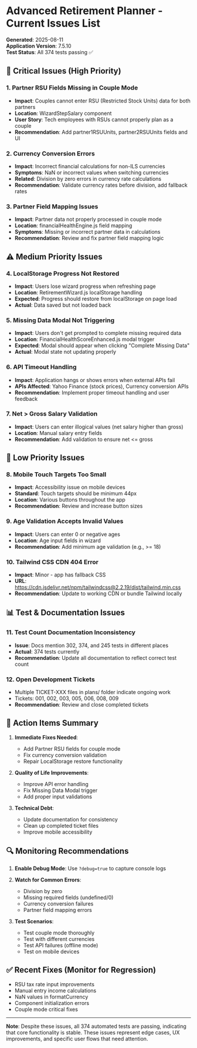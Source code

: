 # Advanced Retirement Planner - Current Issues List

**Generated**: 2025-08-11  
**Application Version**: 7.5.10  
**Test Status**: All 374 tests passing ✅

## 🚨 Critical Issues (High Priority)

### 1. **Partner RSU Fields Missing in Couple Mode**
- **Impact**: Couples cannot enter RSU (Restricted Stock Units) data for both partners
- **Location**: WizardStepSalary component
- **User Story**: Tech employees with RSUs cannot properly plan as a couple
- **Recommendation**: Add partner1RSUUnits, partner2RSUUnits fields and UI

### 2. **Currency Conversion Errors**
- **Impact**: Incorrect financial calculations for non-ILS currencies
- **Symptoms**: NaN or incorrect values when switching currencies
- **Related**: Division by zero errors in currency rate calculations
- **Recommendation**: Validate currency rates before division, add fallback rates

### 3. **Partner Field Mapping Issues**
- **Impact**: Partner data not properly processed in couple mode
- **Location**: financialHealthEngine.js field mapping
- **Symptoms**: Missing or incorrect partner data in calculations
- **Recommendation**: Review and fix partner field mapping logic

## ⚠️ Medium Priority Issues

### 4. **LocalStorage Progress Not Restored**
- **Impact**: Users lose wizard progress when refreshing page
- **Location**: RetirementWizard.js localStorage handling
- **Expected**: Progress should restore from localStorage on page load
- **Actual**: Data saved but not loaded back

### 5. **Missing Data Modal Not Triggering**
- **Impact**: Users don't get prompted to complete missing required data
- **Location**: FinancialHealthScoreEnhanced.js modal trigger
- **Expected**: Modal should appear when clicking "Complete Missing Data"
- **Actual**: Modal state not updating properly

### 6. **API Timeout Handling**
- **Impact**: Application hangs or shows errors when external APIs fail
- **APIs Affected**: Yahoo Finance (stock prices), Currency conversion APIs
- **Recommendation**: Implement proper timeout handling and user feedback

### 7. **Net > Gross Salary Validation**
- **Impact**: Users can enter illogical values (net salary higher than gross)
- **Location**: Manual salary entry fields
- **Recommendation**: Add validation to ensure net <= gross

## 📱 Low Priority Issues

### 8. **Mobile Touch Targets Too Small**
- **Impact**: Accessibility issue on mobile devices
- **Standard**: Touch targets should be minimum 44px
- **Location**: Various buttons throughout the app
- **Recommendation**: Review and increase button sizes

### 9. **Age Validation Accepts Invalid Values**
- **Impact**: Users can enter 0 or negative ages
- **Location**: Age input fields in wizard
- **Recommendation**: Add minimum age validation (e.g., >= 18)

### 10. **Tailwind CSS CDN 404 Error**
- **Impact**: Minor - app has fallback CSS
- **URL**: https://cdn.jsdelivr.net/npm/tailwindcss@2.2.19/dist/tailwind.min.css
- **Recommendation**: Update to working CDN or bundle Tailwind locally

## 📊 Test & Documentation Issues

### 11. **Test Count Documentation Inconsistency**
- **Issue**: Docs mention 302, 374, and 245 tests in different places
- **Actual**: 374 tests currently
- **Recommendation**: Update all documentation to reflect correct test count

### 12. **Open Development Tickets**
- Multiple TICKET-XXX files in plans/ folder indicate ongoing work
- Tickets: 001, 002, 003, 005, 006, 008, 009
- **Recommendation**: Review and close completed tickets

## 🎯 Action Items Summary

1. **Immediate Fixes Needed**:
   - Add Partner RSU fields for couple mode
   - Fix currency conversion validation
   - Repair LocalStorage restore functionality

2. **Quality of Life Improvements**:
   - Improve API error handling
   - Fix Missing Data Modal trigger
   - Add proper input validations

3. **Technical Debt**:
   - Update documentation for consistency
   - Clean up completed ticket files
   - Improve mobile accessibility

## 🔍 Monitoring Recommendations

1. **Enable Debug Mode**: Use `?debug=true` to capture console logs
2. **Watch for Common Errors**:
   - Division by zero
   - Missing required fields (undefined/0)
   - Currency conversion failures
   - Partner field mapping errors

3. **Test Scenarios**:
   - Test couple mode thoroughly
   - Test with different currencies
   - Test API failures (offline mode)
   - Test on mobile devices

## ✅ Recent Fixes (Monitor for Regression)

- RSU tax rate input improvements
- Manual entry income calculations
- NaN values in formatCurrency
- Component initialization errors
- Couple mode critical fixes

---

**Note**: Despite these issues, all 374 automated tests are passing, indicating that core functionality is stable. These issues represent edge cases, UX improvements, and specific user flows that need attention.